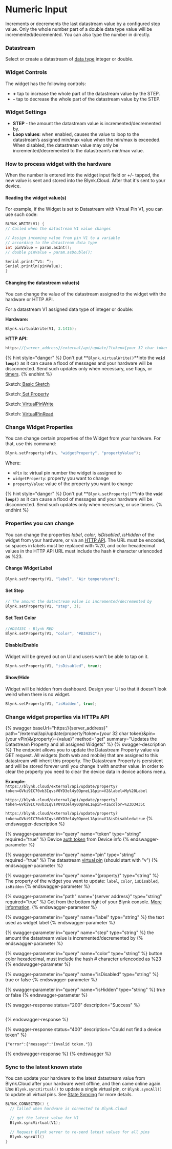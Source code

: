 # Numeric Input

Increments or decrements the last datastream value by a configured step value. Only the whole number part of a double data type value will be incremented/decremented. You can also type the number in directly.

### Datastream

Select or create a datastream of [data type](../../blynk.console/templates/datastreams/datastreams-common-settings/data-type.md) integer or double.

### Widget Controls

The widget has the following controls:

* **+**  tap to increase the whole part of the datastream value by the STEP.
* **-**  tap to decrease the whole part of the datastream value by the STEP.

### Widget Settings

* **STEP** - the amount the datastream value is incremented/decremented by.
* **Loop values**: when enabled, causes the value to loop to the datastream’s assigned min/max value when the min/max is exceeded. When disabled, the datastream value may only be incremented/decremented to the datastream’s min/max value.

### How to process widget with the hardware

When the number is entered into the widget input field or +/- tapped, the new value is sent and stored into the Blynk.Cloud. After that it's sent to your device.

#### Reading the widget value(s)

For example, if the Widget is set to Datastream with Virtual Pin V1, you can use such code:

```cpp
BLYNK_WRITE(V1) {
// Called when the datastream V1 value changes

// Assign incoming value from pin V1 to a variable
// according to the datastream data type
int pinValue = param.asInt(); 
// double pinValue = param.asDouble();

Serial.print(“V1: “);
Serial.println(pinValue);
}
```



#### Changing the datastream value(s)

You can change the value of the datastream assigned to the widget with the hardware or HTTP API.

For a datastream V1 assigned data type of integer or double:

**Hardware:**

```cpp
Blynk.virtualWrite(V1, 3.1415);
```

**HTTP API:**

```cpp
https://{server_address}/external/api/update/?token={your 32 char token}&V1=3.1415
```

{% hint style="danger" %}
Don't put **`Blynk.virtualWrite()`**into the **`void loop()`** as it can cause a flood of messages and your hardware will be disconnected. Send such updates only when necessary, use flags, or [timers](../../blynk.edgent-firmware-api/blynk-timer.md).
{% endhint %}



Sketch:[ Basic Sketch](https://github.com/blynkkk/blynk-library/blob/master/examples/GettingStarted/BlynkBlink/BlynkBlink.ino)

Sketch:[ ](https://github.com/blynkkk/blynk-library/blob/master/examples/More/Sync/ButtonInterrupt/ButtonInterrupt.ino)[Set Property](https://github.com/blynkkk/blynk-library/blob/master/examples/More/SetProperty/SetProperty\_SingleValue/SetProperty\_SingleValue.ino)

Sketch:[ ](https://github.com/blynkkk/blynk-library/blob/master/examples/More/Sync/ButtonPoll/ButtonPoll.ino)[VirtualPinWrite](https://github.com/blynkkk/blynk-library/blob/master/examples/GettingStarted/VirtualPinWrite/VirtualPinWrite.ino)

Sketch: [VirtualPinRead](https://github.com/blynkkk/blynk-library/blob/master/examples/GettingStarted/VirtualPinRead/VirtualPinRead.ino)



### Change Widget Properties

You can change certain properties of the Widget from your hardware. For that, use this command:&#x20;

```cpp
Blynk.setProperty(vPin, "widgetProperty", "propertyValue"); 
```

Where:&#x20;

* `vPin` is: virtual pin number the widget is assigned to
* `widgetProperty`: property you want to change
* `propertyValue`: value of the property you want to change

{% hint style="danger" %}
Don't put **`Blynk.setProperty()`**into the **`void loop()`** as it can cause a flood of messages and your hardware will be disconnected. Send such updates only when necessary, or use timers.
{% endhint %}



### Properties you can change

You can change the properties _label_, _color_, _isDisabled_, _isHidden_ of the widget from your hardware, or via an [HTTP API](broken-reference). The URL must be encoded, so spaces in labels must be replaced with %20, and color hexadecimal values in the HTTP API URL must include the hash # character urlencoded as %23.&#x20;

#### **Change Widget Label**

```cpp
Blynk.setProperty(V1, "label", "Air temperature");
```

#### **Set Step**

```cpp
// The amount the datastream value is incremented/decremented by
Blynk.setProperty(V1, "step", 3);
```

#### **Set Text Color**

```cpp
//#D3435C - Blynk RED 
Blynk.setProperty(V1, "color", "#D3435C");
```

#### **Disable/Enable**

Widget will be greyed out on UI and users won't be able to tap on it.

```cpp
Blynk.setProperty(V1, "isDisabled", true);
```

#### **Show/Hide**

Widget will be hidden from dashboard. Design your UI so that it doesn't look weird when there is no widget.

```cpp
Blynk.setProperty(V1, "isHidden", true);
```

### Change widget properties via HTTPs API

{% swagger baseUrl="https://{server_address}" path="/external/api/update/property?token={your 32 char token}&pin={your vPin}&{property}={value}" method="get" summary="Updates the Datastream Property and all assigned Widgets" %}
{% swagger-description %}
The endpoint allows you to update the Datastream Property value via GET request. All widgets (both web and mobile) that are assigned to this datastream will inherit this property. The Datastream Property is persistent and will be stored forever until you change it with another value. In order to clear the property you need to clear the device data in device actions menu.

**Example:**\
`https://blynk.cloud/external/api/update/property?token=GVki9IC70vb3IqvsV0YD3el4y0OpneL1&pin=V2&label=My%20Label`

`https://blynk.cloud/external/api/update/property?token=GVki9IC70vb3IqvsV0YD3el4y0OpneL1&pin=V1&color=%23D3435C`

`https://blynk.cloud/external/api/update/property?token=GVki9IC70vb3IqvsV0YD3el4y0OpneL1&pin=V1&isDisabled=true`
{% endswagger-description %}

{% swagger-parameter in="query" name="token" type="string" required="true" %}
Device [auth token](../../concepts/device.md#authtoken) from Device info
{% endswagger-parameter %}

{% swagger-parameter in="query" name="pin" type="string" required="true" %}
The datastream [virtual pin](../../blynk.console/templates/datastreams/virtual-pin.md) (should start with "v")
{% endswagger-parameter %}

{% swagger-parameter in="query" name="{property}" type="string" %}
The property of the widget you want to update: `label`, `color`, `isDisabled`, `isHidden`
{% endswagger-parameter %}

{% swagger-parameter in="path" name="{server address}" type="string" required="true" %}
Get from the bottom right of your Blynk console. [More information](../../blynk.cloud/device-https-api/troubleshooting.md).
{% endswagger-parameter %}

{% swagger-parameter in="query" name="label" type="string" %}
the text used as widget label
{% endswagger-parameter %}

{% swagger-parameter in="query" name="step" type="string" %}
the amount the datastream value is incremented/decremented by
{% endswagger-parameter %}

{% swagger-parameter in="query" name="color" type="string" %}
button color hexadecimal, must include the hash # character urlencoded as %23
{% endswagger-parameter %}

{% swagger-parameter in="query" name="isDisabled" type="string" %}
true or false
{% endswagger-parameter %}

{% swagger-parameter in="query" name="isHidden" type="string" %}
true or false
{% endswagger-parameter %}

{% swagger-response status="200" description="Success" %}
```
```
{% endswagger-response %}

{% swagger-response status="400" description="Could not find a device token" %}
```
{"error":{"message":"Invalid token."}}
```
{% endswagger-response %}
{% endswagger %}

### **Sync to the latest known state**&#x20;

You can update your hardware to the latest datastream value from Blynk.Cloud after your hardware went offline, and then came online again. Use `Blynk.syncVirtual()` to update a single virtual pin, or `Blynk.syncAll()` to update all virtual pins. See [State Syncing](../../blynk.edgent-firmware-api/state-syncing.md) for more details.

```cpp
BLYNK_CONNECTED() { 
  // Called when hardware is connected to Blynk.Cloud  

  // get the latest value for V1
  Blynk.syncVirtual(V1); 

  // Request Blynk server to re-send latest values for all pins
  Blynk.syncAll()
}
```
